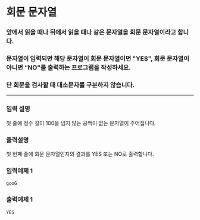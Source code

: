 # 회문 문자열

### 앞에서 읽을 때나 뒤에서 읽을 때나 같은 문자열을 회문 문자열이라고 합니다.

### 문자열이 입력되면 해당 문자열이 회문 문자열이면 "YES", 회문 문자열이 아니면 “NO"를 출력하는 프로그램을 작성하세요.

### 단 회문을 검사할 때 대소문자를 구분하지 않습니다.

---

### 입력 설명

첫 줄에 정수 길이 100을 넘지 않는 공백이 없는 문자열이 주어집니다.

### 출력설명

첫 번째 줄에 회문 문자열인지의 결과를 YES 또는 NO로 출력합니다.

### 입력예제 1

```
gooG
```

### 출력예제 1

```
YES
```
